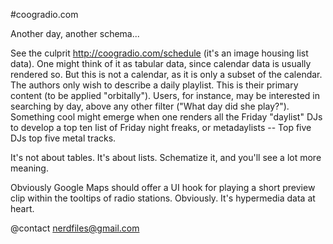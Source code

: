 #coogradio.com

Another day, another schema...

See the culprit http://coogradio.com/schedule (it's an image housing list data). One might 
think of it as tabular data, since calendar data is usually rendered so. But this is not a 
calendar, as it is only a subset of the calendar. The authors only wish to describe a daily 
playlist. This is their primary content (to be applied "orbitally"). Users, for instance, 
may be interested in searching by day, above any other filter ("What day did she play?"). 
Something cool might emerge when one renders all the Friday "daylist" DJs to develop a 
top ten list of Friday night freaks, or metadaylists -- Top five DJs top five metal tracks.

It's not about tables. It's about lists. Schematize it, and you'll see a lot more meaning.

Obviously Google Maps should offer a UI hook for playing a short preview clip within the 
tooltips of radio stations. Obviously. It's hypermedia data at heart.

@contact nerdfiles@gmail.com

